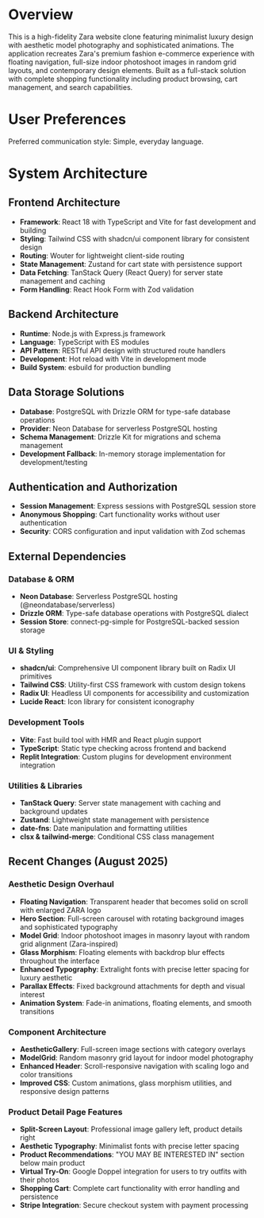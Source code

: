 # Overview

This is a high-fidelity Zara website clone featuring minimalist luxury design with aesthetic model photography and sophisticated animations. The application recreates Zara's premium fashion e-commerce experience with floating navigation, full-size indoor photoshoot images in random grid layouts, and contemporary design elements. Built as a full-stack solution with complete shopping functionality including product browsing, cart management, and search capabilities.

# User Preferences

Preferred communication style: Simple, everyday language.

# System Architecture

## Frontend Architecture
- **Framework**: React 18 with TypeScript and Vite for fast development and building
- **Styling**: Tailwind CSS with shadcn/ui component library for consistent design
- **Routing**: Wouter for lightweight client-side routing
- **State Management**: Zustand for cart state with persistence support
- **Data Fetching**: TanStack Query (React Query) for server state management and caching
- **Form Handling**: React Hook Form with Zod validation

## Backend Architecture
- **Runtime**: Node.js with Express.js framework
- **Language**: TypeScript with ES modules
- **API Pattern**: RESTful API design with structured route handlers
- **Development**: Hot reload with Vite in development mode
- **Build System**: esbuild for production bundling

## Data Storage Solutions
- **Database**: PostgreSQL with Drizzle ORM for type-safe database operations
- **Provider**: Neon Database for serverless PostgreSQL hosting
- **Schema Management**: Drizzle Kit for migrations and schema management
- **Development Fallback**: In-memory storage implementation for development/testing

## Authentication and Authorization
- **Session Management**: Express sessions with PostgreSQL session store
- **Anonymous Shopping**: Cart functionality works without user authentication
- **Security**: CORS configuration and input validation with Zod schemas

## External Dependencies

### Database & ORM
- **Neon Database**: Serverless PostgreSQL hosting (@neondatabase/serverless)
- **Drizzle ORM**: Type-safe database operations with PostgreSQL dialect
- **Session Store**: connect-pg-simple for PostgreSQL-backed session storage

### UI & Styling
- **shadcn/ui**: Comprehensive UI component library built on Radix UI primitives
- **Tailwind CSS**: Utility-first CSS framework with custom design tokens
- **Radix UI**: Headless UI components for accessibility and customization
- **Lucide React**: Icon library for consistent iconography

### Development Tools
- **Vite**: Fast build tool with HMR and React plugin support
- **TypeScript**: Static type checking across frontend and backend
- **Replit Integration**: Custom plugins for development environment integration

### Utilities & Libraries
- **TanStack Query**: Server state management with caching and background updates
- **Zustand**: Lightweight state management with persistence
- **date-fns**: Date manipulation and formatting utilities
- **clsx & tailwind-merge**: Conditional CSS class management

## Recent Changes (August 2025)

### Aesthetic Design Overhaul
- **Floating Navigation**: Transparent header that becomes solid on scroll with enlarged ZARA logo
- **Hero Section**: Full-screen carousel with rotating background images and sophisticated typography
- **Model Grid**: Indoor photoshoot images in masonry layout with random grid alignment (Zara-inspired)
- **Glass Morphism**: Floating elements with backdrop blur effects throughout the interface
- **Enhanced Typography**: Extralight fonts with precise letter spacing for luxury aesthetic
- **Parallax Effects**: Fixed background attachments for depth and visual interest
- **Animation System**: Fade-in animations, floating elements, and smooth transitions

### Component Architecture
- **AestheticGallery**: Full-screen image sections with category overlays
- **ModelGrid**: Random masonry grid layout for indoor model photography
- **Enhanced Header**: Scroll-responsive navigation with scaling logo and color transitions
- **Improved CSS**: Custom animations, glass morphism utilities, and responsive design patterns

### Product Detail Page Features
- **Split-Screen Layout**: Professional image gallery left, product details right
- **Aesthetic Typography**: Minimalist fonts with precise letter spacing
- **Product Recommendations**: "YOU MAY BE INTERESTED IN" section below main product
- **Virtual Try-On**: Google Doppel integration for users to try outfits with their photos
- **Shopping Cart**: Complete cart functionality with error handling and persistence
- **Stripe Integration**: Secure checkout system with payment processing